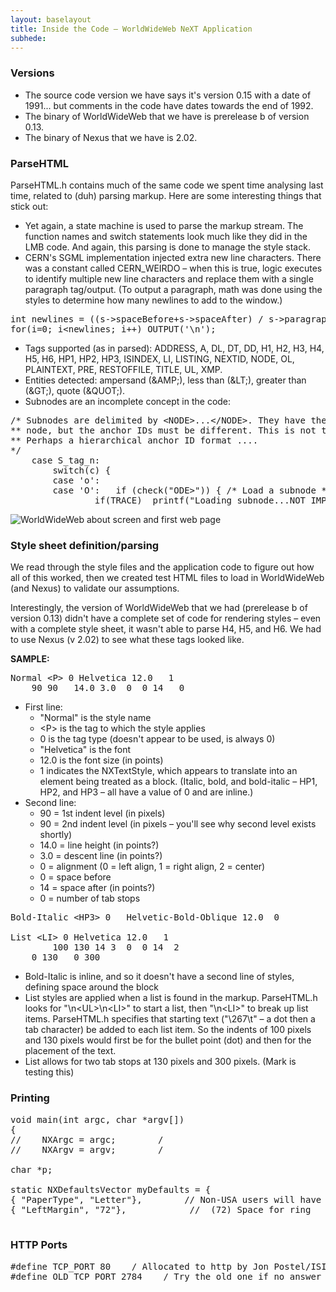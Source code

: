 ```yaml
---
layout: baselayout
title: Inside the Code — WorldWideWeb NeXT Application
subhede: 
---
```


<section>

### Versions
- The source code version we have says it's version 0.15 with a date of 1991... but comments in the code have dates towards the end of 1992.
- The binary of WorldWideWeb that we have is prerelease b of version 0.13.
- The binary of Nexus that we have is 2.02.


### ParseHTML

ParseHTML.h contains much of the same code we spent time analysing last time, related to (duh) parsing markup.  Here are some interesting things that stick out: 
- Yet again, a state machine is used to parse the markup stream. The function names and switch statements look much like they did in the LMB code. And again, this parsing is done to manage the style stack.
- CERN's SGML implementation injected extra new line characters. There was a constant called CERN_WEIRDO – when this is true, logic executes to identify multiple new line characters and replace them with a single paragraph tag/output. (To output a paragraph, math was done using the styles to determine how many newlines to add to the window.)


<pre>
int newlines = ((s-&gt;spaceBefore+s-&gt;spaceAfter) / s->paragraph-&gt;lineHt) + 1;
for(i=0; i&lt;newlines; i++) OUTPUT('\n');
</pre>

- Tags supported (as in parsed): ADDRESS, A, DL, DT, DD, H1, H2, H3, H4, H5, H6, HP1, HP2, HP3, ISINDEX, LI, LISTING, NEXTID, NODE, OL, PLAINTEXT, PRE, RESTOFFILE, TITLE, UL, XMP.
- Entities detected: ampersand (&amp;AMP;), less than (&amp;LT;), greater than (&amp;GT;), quote (&amp;QUOT;).
- Subnodes are an incomplete concept in the code:

<pre>
/* Subnodes are delimited by &lt;NODE&gt;...&lt;/NODE&gt;. They have the same address as the
** node, but the anchor IDs must be different. This is not thought out.	@@
** Perhaps a hierarchical anchor ID format ....
*/
	case S_tag_n:
	    switch(c) {
	    case 'o':
	    case 'O':	if (check("ODE&gt;")) {	/* Load a subnode */
			    if(TRACE)  printf("Loading subnode...NOT IMPLEMENTED\n");
</pre>



</section>

<section>

![WorldWideWeb about screen and first web page](/images/screenshots/next_screenshot_02.png)

### Style sheet definition/parsing

We read through the style files and the application code to figure out how all of this worked, then we created test HTML files to load in WorldWideWeb (and Nexus) to validate our assumptions. 

Interestingly, the version of WorldWideWeb that we had (prerelease b of version 0.13) didn't have a complete set of code for rendering styles – even with a complete style sheet, it wasn't able to parse H4, H5, and H6. We had to use Nexus (v 2.02) to see what these tags looked like.

**SAMPLE:**
<pre>
Normal &lt;P&gt; 0 Helvetica 12.0   1
	90 90	14.0 3.0  0  0 14	0
</pre>

- First line:
  - "Normal" is the style name
  - &lt;P&gt; is the tag to which the style applies
  - 0 is the tag type (doesn't appear to be used, is always 0)
  - "Helvetica" is the font
  - 12.0 is the font size (in points)
  - 1 indicates the NXTextStyle, which appears to translate into an element being treated as a block. (Italic, bold, and bold-italic – HP1, HP2, and HP3 – all have a value of 0 and are inline.)
- Second line:
  - 90 = 1st indent level (in pixels)
  - 90 = 2nd indent level (in pixels – you'll see why second level exists shortly)
  - 14.0 = line height (in points?)
  - 3.0 = descent line (in points?)
  - 0 = alignment (0 = left align, 1 = right align, 2 = center)
  - 0 = space before
  - 14 = space after (in points?)
  - 0 = number of tab stops

<pre>
Bold-Italic &lt;HP3&gt; 0	Helvetic-Bold-Oblique 12.0	0

List &lt;LI&gt; 0 Helvetica 12.0   1
        100 130	14 3  0  0 14  2
	0 130	0 300
</pre>

- Bold-Italic is inline, and so it doesn't have a second line of styles, defining space around the block
- List styles are applied when a list is found in the markup. ParseHTML.h looks for "\n&lt;UL&gt;\n&lt;LI&gt;" to start a list, then "\n&lt;LI&gt;" to break up list items. ParseHTML.h specifies that starting text ("\267\t" – a dot then a tab character) be added to each list item. So the indents of 100 pixels and 130 pixels would first be for the bullet point (dot) and then for the placement of the text. 
- List allows for two tab stops at 130 pixels and 300 pixels. (Mark is testing this)


### Printing
<pre>
void main(int argc, char *argv[])
{
//    NXArgc = argc;        /
//    NXArgv = argv;        /

char *p;

static NXDefaultsVector myDefaults = {
{ "PaperType", "Letter"},        // Non-USA users will have to ove
{ "LeftMargin", "72"},            //  (72) Space for ring

</pre>

### HTTP Ports
<pre>
#define TCP_PORT 80    / Allocated to http by Jon Postel/ISI 24-
#define OLD_TCP_PORT 2784    / Try the old one if no answer on 8
</pre>


</section>